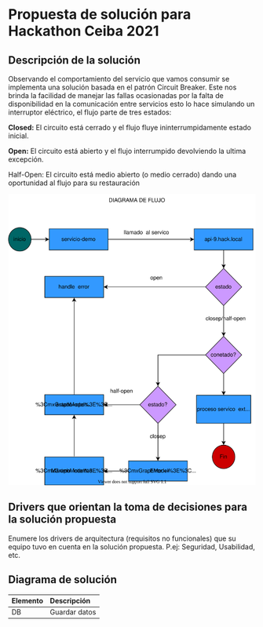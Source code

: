 # Propuesta de solución para Hackathon Ceiba 2021

## Descripción de la solución
Observando el comportamiento del servicio que vamos  consumir  se implementa   una solución  basada en  el patrón Circuit Breaker. 
Este  nos brinda   la facilidad de   manejar las  fallas  ocasionadas  por la  falta de disponibilidad en la  comunicación entre servicios   esto  lo hace simulando  un interruptor  eléctrico, el  flujo  parte de tres  estados:

<b>Closed:</b> El circuito está cerrado y el flujo fluye ininterrumpidamente estado inicial.

<b>Open:</b> El circuito está abierto y el flujo interrumpido devolviendo la ultima excepción.

</b>Half-Open:</b> El circuito está medio abierto (o medio cerrado) dando una oportunidad al flujo para su restauración

![Diagrama componentes!](./patron-circuit-breck-diagrama-flujo.svg "Diagrama de Solución")

## Drivers que orientan la toma de decisiones para la solución propuesta

Enumere los drivers de arquitectura (requisitos no funcionales) que su equipo tuvo en cuenta en la solución propuesta. P.ej: Seguridad, Usabilidad, etc.

## Diagrama de solución

| Elemento | Descripción |
| :----    | :---        | 
| DB | Guardar datos |    
